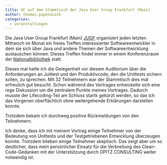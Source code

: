 ```yaml
---
title: OC auf dem Stammtisch der Java User Group Frankfurt (Main)
author: thomas.papendieck
categories:
  - veranstaltungen
---
```

Die Java User Group Frankfurt (Main) [JUGF](http://jugf.de) organisiert jeden letzten Mittwoch im Monat ein freies Treffen interessierter Softwareentwickler in dem sie sich über Java und andere Themen der Softwareentwicklung austauschen können. 
Dieses Treffen findet immer in einem Konferenzraum der [Nationalbibliothek](http://www.dnb.de/DE/Home/home_node.html) statt.

Dieses mal hatte ich die Gelegenheit vor diesem Auditorium über die Anforderungen an Juittest und den Produktivcode, den die Unittests sichern sollen, zu sprechen.
Mit 32 Teilnehmern war der Stammtisch dies mal erfreulich gut besucht. Schon während des Vortrages entwickelte sich eine rege Diskussion um die zentralem Punkte meines Vortrages.
Dadurch musste der Lifecoding-Teil am Schluss startk gekürzt werden, so das ich das Vorgenen oberflächlich ohne weitergehende Erklärungen darstellen konnte.

Trotzdem bekam ich durchweg positive Rückmeldungen von den Teilnehmern.

Ich denke, dass ich mit meinem Vortrag einige Teilnehmer von der Bedeutung von Unittests und der Testgetriebenen Entwicklung überzeugen konnte. 
Trotzdem blieben einige Teilnehmer skeptisch.
Das zeigt aber um so deutlicher, dass mein persönlicher Einsatz für die Verbreitung des Clean-Code-Gedanken mit der Unterstützung durch OPITZ CONSULTING weiter notwendig ist.

